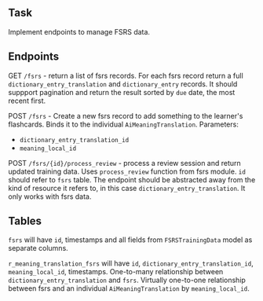 ## Task
Implement endpoints to manage FSRS data.

## Endpoints
GET `/fsrs` - return a list of fsrs records. For each fsrs record return a full `dictionary_entry_translation` and `dictionary_entry` records. It should suppport pagination and return the result sorted by `due` date, the most recent first.

POST `/fsrs` - Create a new fsrs record to add something to the learner's flashcards. Binds it to the individual `AiMeaningTranslation`.
Parameters:
- `dictionary_entry_translation_id`
- `meaning_local_id`

POST `/fsrs/{id}/process_review` - process a review session and return updated training data. Uses `process_review` function from fsrs module. `id` should refer to `fsrs` table. The endpoint should be abstracted away from the kind of resource it refers to, in this case `dictionary_entry_translation`. It only works with fsrs data.

## Tables
`fsrs` will have `id`, timestamps and all fields from `FSRSTrainingData` model as separate columns.

`r_meaning_translation_fsrs` will have `id`, `dictionary_entry_translation_id`, `meaning_local_id`, timestamps. One-to-many relationship between `dictionary_entry_translation` and `fsrs`. Virtually one-to-one relationship between fsrs and an individual `AiMeaningTranslation` by `meaning_local_id`.